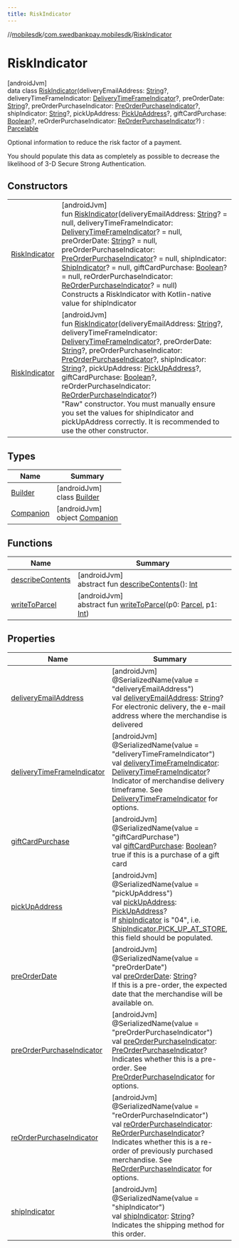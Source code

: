 ```yaml
---
title: RiskIndicator
---
```

//[mobilesdk](../../../index.html)/[com.swedbankpay.mobilesdk](../index.html)/[RiskIndicator](index.html)



# RiskIndicator



[androidJvm]\
data class [RiskIndicator](index.html)(deliveryEmailAddress: [String](https://kotlinlang.org/api/latest/jvm/stdlib/kotlin/-string/index.html)?, deliveryTimeFrameIndicator: [DeliveryTimeFrameIndicator](../-delivery-time-frame-indicator/index.html)?, preOrderDate: [String](https://kotlinlang.org/api/latest/jvm/stdlib/kotlin/-string/index.html)?, preOrderPurchaseIndicator: [PreOrderPurchaseIndicator](../-pre-order-purchase-indicator/index.html)?, shipIndicator: [String](https://kotlinlang.org/api/latest/jvm/stdlib/kotlin/-string/index.html)?, pickUpAddress: [PickUpAddress](../-pick-up-address/index.html)?, giftCardPurchase: [Boolean](https://kotlinlang.org/api/latest/jvm/stdlib/kotlin/-boolean/index.html)?, reOrderPurchaseIndicator: [ReOrderPurchaseIndicator](../-re-order-purchase-indicator/index.html)?) : [Parcelable](https://developer.android.com/reference/kotlin/android/os/Parcelable.html)

Optional information to reduce the risk factor of a payment.



You should populate this data as completely as possible to decrease the likelihood of 3-D Secure Strong Authentication.



## Constructors


| | |
|---|---|
| [RiskIndicator](-risk-indicator.html) | [androidJvm]<br>fun [RiskIndicator](-risk-indicator.html)(deliveryEmailAddress: [String](https://kotlinlang.org/api/latest/jvm/stdlib/kotlin/-string/index.html)? = null, deliveryTimeFrameIndicator: [DeliveryTimeFrameIndicator](../-delivery-time-frame-indicator/index.html)? = null, preOrderDate: [String](https://kotlinlang.org/api/latest/jvm/stdlib/kotlin/-string/index.html)? = null, preOrderPurchaseIndicator: [PreOrderPurchaseIndicator](../-pre-order-purchase-indicator/index.html)? = null, shipIndicator: [ShipIndicator](../-ship-indicator/index.html)? = null, giftCardPurchase: [Boolean](https://kotlinlang.org/api/latest/jvm/stdlib/kotlin/-boolean/index.html)? = null, reOrderPurchaseIndicator: [ReOrderPurchaseIndicator](../-re-order-purchase-indicator/index.html)? = null)<br>Constructs a RiskIndicator with Kotlin-native value for shipIndicator |
| [RiskIndicator](-risk-indicator.html) | [androidJvm]<br>fun [RiskIndicator](-risk-indicator.html)(deliveryEmailAddress: [String](https://kotlinlang.org/api/latest/jvm/stdlib/kotlin/-string/index.html)?, deliveryTimeFrameIndicator: [DeliveryTimeFrameIndicator](../-delivery-time-frame-indicator/index.html)?, preOrderDate: [String](https://kotlinlang.org/api/latest/jvm/stdlib/kotlin/-string/index.html)?, preOrderPurchaseIndicator: [PreOrderPurchaseIndicator](../-pre-order-purchase-indicator/index.html)?, shipIndicator: [String](https://kotlinlang.org/api/latest/jvm/stdlib/kotlin/-string/index.html)?, pickUpAddress: [PickUpAddress](../-pick-up-address/index.html)?, giftCardPurchase: [Boolean](https://kotlinlang.org/api/latest/jvm/stdlib/kotlin/-boolean/index.html)?, reOrderPurchaseIndicator: [ReOrderPurchaseIndicator](../-re-order-purchase-indicator/index.html)?)<br>"Raw" constructor. You must manually ensure you set the values for shipIndicator and pickUpAddress correctly. It is recommended to use the other constructor. |


## Types


| Name | Summary |
|---|---|
| [Builder](-builder/index.html) | [androidJvm]<br>class [Builder](-builder/index.html) |
| [Companion](-companion/index.html) | [androidJvm]<br>object [Companion](-companion/index.html) |


## Functions


| Name | Summary |
|---|---|
| [describeContents](../-view-payment-order-info/index.html#-1578325224%2FFunctions%2F-1074806346) | [androidJvm]<br>abstract fun [describeContents](../-view-payment-order-info/index.html#-1578325224%2FFunctions%2F-1074806346)(): [Int](https://kotlinlang.org/api/latest/jvm/stdlib/kotlin/-int/index.html) |
| [writeToParcel](../-view-payment-order-info/index.html#-1754457655%2FFunctions%2F-1074806346) | [androidJvm]<br>abstract fun [writeToParcel](../-view-payment-order-info/index.html#-1754457655%2FFunctions%2F-1074806346)(p0: [Parcel](https://developer.android.com/reference/kotlin/android/os/Parcel.html), p1: [Int](https://kotlinlang.org/api/latest/jvm/stdlib/kotlin/-int/index.html)) |


## Properties


| Name | Summary |
|---|---|
| [deliveryEmailAddress](delivery-email-address.html) | [androidJvm]<br>@SerializedName(value = "deliveryEmailAddress")<br>val [deliveryEmailAddress](delivery-email-address.html): [String](https://kotlinlang.org/api/latest/jvm/stdlib/kotlin/-string/index.html)?<br>For electronic delivery, the e-mail address where the merchandise is delivered |
| [deliveryTimeFrameIndicator](delivery-time-frame-indicator.html) | [androidJvm]<br>@SerializedName(value = "deliveryTimeFrameIndicator")<br>val [deliveryTimeFrameIndicator](delivery-time-frame-indicator.html): [DeliveryTimeFrameIndicator](../-delivery-time-frame-indicator/index.html)?<br>Indicator of merchandise delivery timeframe. See [DeliveryTimeFrameIndicator](../-delivery-time-frame-indicator/index.html) for options. |
| [giftCardPurchase](gift-card-purchase.html) | [androidJvm]<br>@SerializedName(value = "giftCardPurchase")<br>val [giftCardPurchase](gift-card-purchase.html): [Boolean](https://kotlinlang.org/api/latest/jvm/stdlib/kotlin/-boolean/index.html)?<br>true if this is a purchase of a gift card |
| [pickUpAddress](pick-up-address.html) | [androidJvm]<br>@SerializedName(value = "pickUpAddress")<br>val [pickUpAddress](pick-up-address.html): [PickUpAddress](../-pick-up-address/index.html)?<br>If [shipIndicator](ship-indicator.html) is "04", i.e. [ShipIndicator.PICK_UP_AT_STORE](../-ship-indicator/-companion/-p-i-c-k_-u-p_-a-t_-s-t-o-r-e.html), this field should be populated. |
| [preOrderDate](pre-order-date.html) | [androidJvm]<br>@SerializedName(value = "preOrderDate")<br>val [preOrderDate](pre-order-date.html): [String](https://kotlinlang.org/api/latest/jvm/stdlib/kotlin/-string/index.html)?<br>If this is a pre-order, the expected date that the merchandise will be available on. |
| [preOrderPurchaseIndicator](pre-order-purchase-indicator.html) | [androidJvm]<br>@SerializedName(value = "preOrderPurchaseIndicator")<br>val [preOrderPurchaseIndicator](pre-order-purchase-indicator.html): [PreOrderPurchaseIndicator](../-pre-order-purchase-indicator/index.html)?<br>Indicates whether this is a pre-order. See [PreOrderPurchaseIndicator](../-pre-order-purchase-indicator/index.html) for options. |
| [reOrderPurchaseIndicator](re-order-purchase-indicator.html) | [androidJvm]<br>@SerializedName(value = "reOrderPurchaseIndicator")<br>val [reOrderPurchaseIndicator](re-order-purchase-indicator.html): [ReOrderPurchaseIndicator](../-re-order-purchase-indicator/index.html)?<br>Indicates whether this is a re-order of previously purchased merchandise. See [ReOrderPurchaseIndicator](../-re-order-purchase-indicator/index.html) for options. |
| [shipIndicator](ship-indicator.html) | [androidJvm]<br>@SerializedName(value = "shipIndicator")<br>val [shipIndicator](ship-indicator.html): [String](https://kotlinlang.org/api/latest/jvm/stdlib/kotlin/-string/index.html)?<br>Indicates the shipping method for this order. |

